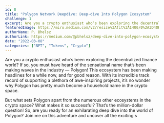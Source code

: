 ```yaml
---
id: 8
title: "Polygon Network Deepdive: Deep-dive Into Polygon Ecosystem"
challenge: 1
excerpt: Are you a crypto enthusiast who’s been exploring the decentralized finance world? If so, you must have heard of the sensational name that’s been making waves in the industry — Polygon!
featuredImage: https://miro.medium.com/v2/resize%3Afit%3A1400/0%2A3D4OHZN_yEKepwd_
authorName: P. Bhelsz
authorLink: https://medium.com/@pbhelsz/deep-dive-into-polygon-ecosystem-bfb8d37eb275
date: "2022-03-08"
categories: ["NFT", "Tokens", "Crypto"]
---
```


Are you a crypto enthusiast who’s been exploring the decentralized finance world? If so, you must have heard of the sensational name that’s been making waves in the industry — Polygon! This ecosystem has been making headlines for a while now, and for good reason. With its incredible track record of supporting a plethora of awe-inspiring projects, it’s no wonder why Polygon has pretty much become a household name in the crypto space.

But what sets Polygon apart from the numerous other ecosystems in the crypto space? What makes it so successful? That’s the million-dollar question! So, are you ready for an exhilarating deep dive into the world of Polygon? Join me on this adventure and uncover all the exciting s